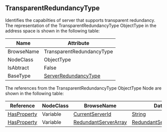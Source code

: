 <!-- objecttype -->
## TransparentRedundancyType
Identifies the capabilties of server that supports transparent redundancy.
The representation of the TransparentRedundancyType ObjectType in the address space is shown in the following table:  

|Name|Attribute|
|---|---|
|BrowseName|TransparentRedundancyType|
|NodeClass|ObjectType|
|IsAbtract|False|
|BaseType|[ServerRedundancyType](../../../Part5/ObjectTypes/ServerRedundancyType/readme.md)|

The references from the TransparentRedundancyType ObjectType Node are shown in the following table:  

|Reference|NodeClass|BrowseName|DataType|TypeDefinition|ModellingRule|
|---|---|---|---|---|---|
|[HasProperty](../../../Part3/ReferenceTypes/HasProperty/readme.md)|Variable|[CurrentServerId](#CurrentServerId)|[String](../../../Part3/DataTypes/String/readme.md)|[PropertyType](../../Part5/VariableTypes/PropertyType/readme.md)|[Mandatory](../../Objects/Mandatory/readme.md)|
|[HasProperty](../../../Part3/ReferenceTypes/HasProperty/readme.md)|Variable|[RedundantServerArray](#RedundantServerArray)|[RedundantServerDataType](../../../Part5/DataTypes/RedundantServerDataType/readme.md)[]|[PropertyType](../../Part5/VariableTypes/PropertyType/readme.md)|[Mandatory](../../Objects/Mandatory/readme.md)|


